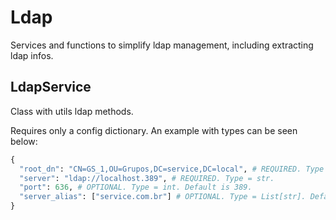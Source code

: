 # Ldap

Services and functions to simplify ldap management, including extracting ldap infos.

## LdapService

Class with utils ldap methods.

Requires only a config dictionary. An example with types can be seen below:

```python
{
  "root_dn": "CN=GS_1,OU=Grupos,DC=service,DC=local", # REQUIRED. Type = str.
  "server": "ldap://localhost.389", # REQUIRED. Type = str.
  "port": 636, # OPTIONAL. Type = int. Default is 389.
  "server_alias": ["service.com.br"] # OPTIONAL. Type = List[str]. Default is [].
}

```
